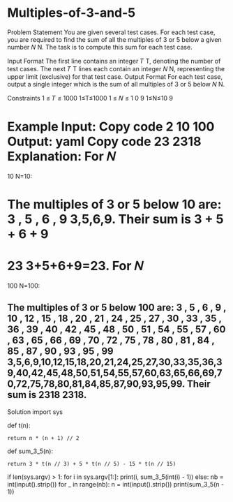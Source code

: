 # Multiples-of-3-and-5
Problem Statement
You are given several test cases. For each test case, you are required to find the sum of all the multiples of 3 or 5 below a given number 
𝑁
N. The task is to compute this sum for each test case.

Input Format
The first line contains an integer 
𝑇
T, denoting the number of test cases.
The next 
𝑇
T lines each contain an integer 
𝑁
N, representing the upper limit (exclusive) for that test case.
Output Format
For each test case, output a single integer which is the sum of all multiples of 3 or 5 below 
𝑁
N.

Constraints
1
≤
𝑇
≤
1000
1≤T≤1000
1
≤
𝑁
≤
1
0
9
1≤N≤10 
9
 
Example
Input:
Copy code
2
10
100
Output:
yaml
Copy code
23
2318
Explanation:
For 
𝑁
=
10
N=10:

The multiples of 3 or 5 below 10 are: 
3
,
5
,
6
,
9
3,5,6,9.
Their sum is 
3
+
5
+
6
+
9
=
23
3+5+6+9=23.
For 
𝑁
=
100
N=100:

The multiples of 3 or 5 below 100 are: 
3
,
5
,
6
,
9
,
10
,
12
,
15
,
18
,
20
,
21
,
24
,
25
,
27
,
30
,
33
,
35
,
36
,
39
,
40
,
42
,
45
,
48
,
50
,
51
,
54
,
55
,
57
,
60
,
63
,
65
,
66
,
69
,
70
,
72
,
75
,
78
,
80
,
81
,
84
,
85
,
87
,
90
,
93
,
95
,
99
3,5,6,9,10,12,15,18,20,21,24,25,27,30,33,35,36,39,40,42,45,48,50,51,54,55,57,60,63,65,66,69,70,72,75,78,80,81,84,85,87,90,93,95,99.
Their sum is 
2318
2318.
-----------------------------------------------------------------------------------------------------------------------------------------------------------------------------
Solution
import sys


def t(n):
   
    return n * (n + 1) // 2


def sum_3_5(n):
    
    return 3 * t(n // 3) + 5 * t(n // 5) - 15 * t(n // 15)


if len(sys.argv) > 1:
    for i in sys.argv[1:]:
        print(i, sum_3_5(int(i) - 1))
else:
    nb = int(input().strip())
    for _ in range(nb):
        n = int(input().strip())
        print(sum_3_5(n - 1))
